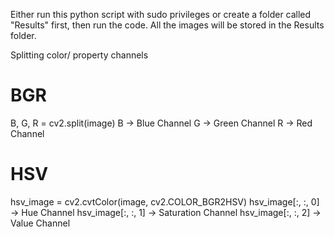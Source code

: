 Either run this python script with sudo privileges or create a folder called "Results" first, then run the code. All the images will be stored in the Results folder.

Splitting color/ property channels

BGR
===
B, G, R = cv2.split(image)
B -> Blue Channel
G -> Green Channel
R -> Red Channel


HSV
===
hsv_image = cv2.cvtColor(image, cv2.COLOR_BGR2HSV)
hsv_image[:, :, 0] -> Hue Channel
hsv_image[:, :, 1] -> Saturation Channel
hsv_image[:, :, 2] -> Value Channel
